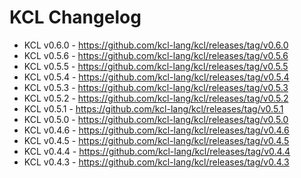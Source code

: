 # KCL Changelog

+ KCL v0.6.0 - https://github.com/kcl-lang/kcl/releases/tag/v0.6.0
+ KCL v0.5.6 - https://github.com/kcl-lang/kcl/releases/tag/v0.5.6
+ KCL v0.5.5 - https://github.com/kcl-lang/kcl/releases/tag/v0.5.5
+ KCL v0.5.4 - https://github.com/kcl-lang/kcl/releases/tag/v0.5.4
+ KCL v0.5.3 - https://github.com/kcl-lang/kcl/releases/tag/v0.5.3
+ KCL v0.5.2 - https://github.com/kcl-lang/kcl/releases/tag/v0.5.2
+ KCL v0.5.1 - https://github.com/kcl-lang/kcl/releases/tag/v0.5.1
+ KCL v0.5.0 - https://github.com/kcl-lang/kcl/releases/tag/v0.5.0
+ KCL v0.4.6 - https://github.com/kcl-lang/kcl/releases/tag/v0.4.6
+ KCL v0.4.5 - https://github.com/kcl-lang/kcl/releases/tag/v0.4.5
+ KCL v0.4.4 - https://github.com/kcl-lang/kcl/releases/tag/v0.4.4
+ KCL v0.4.3 - https://github.com/kcl-lang/kcl/releases/tag/v0.4.3
